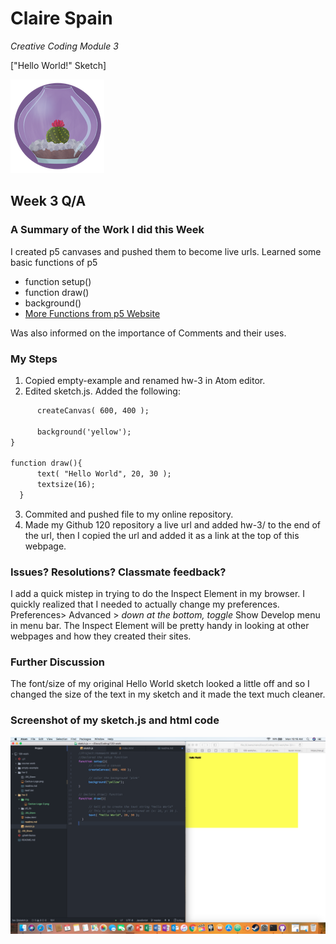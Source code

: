 # Claire Spain
*Creative Coding Module 3*

["Hello World!" Sketch]

![Baby Cactus](img/Cactus-Logo-2.png "Caspian")

## Week 3 Q/A
### A Summary of the Work I did this Week
I created p5 canvases and pushed them to become live urls. Learned some basic functions of p5
  - function setup()
  - function draw()
  - background()
  - [More Functions from p5 Website](https://p5js.org/reference/)

Was also informed on the importance of Comments and their uses.
### My Steps
1. Copied empty-example and renamed hw-3 in Atom editor.
2. Edited sketch.js. Added the following:

  ```html
        createCanvas( 600, 400 );

        background('yellow');
  }

  function draw(){
        text( "Hello World", 20, 30 );
        textsize(16);
    }
  ```
3. Commited and pushed file to my online repository.
4. Made my Github 120 repository a live url and added hw-3/ to the end of the url, then I copied the url and added it as a link at the top of this webpage.

### Issues? Resolutions? Classmate feedback?
I add a quick mistep in trying to do the Inspect Element in my browser. I quickly realized that I needed to actually change my preferences. Preferences> Advanced > *down at the bottom, toggle* Show Develop menu in menu bar. The Inspect Element will be pretty handy in looking at other webpages and how they created their sites.

### Further Discussion
The font/size of my original Hello World sketch looked a little off and so I changed the size of the text in my sketch and it made the text much cleaner.

### Screenshot of my sketch.js and html code
![Screenshot of Sketch and html code in editor](img/hw-3_editor.png)
